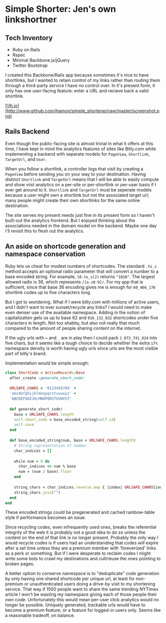 # Simple Shorter: Jen's own linkshortner

## Tech Inventory
  
- Ruby on Rails
- Rspec
- Minimal Backbone.js/jQuery
- Twitter Bootstrap

I created this Backbone/Rails app because sometimes it's nice to have shortlinks, but I wanted to retain control of my links rather than routing them through a third-party service I have no control over.  In it's present form, it only has one user-facing feature: enter a URL and recieve back a valid shortlink.  

<a href="http://www.jlh.io">
![jlh.io](http://www.github.com/jhamon/simple_shortener/raw/master/screenshot.png)
</a>

## Rails Backend
Even though the public-facing site is almost trivial in what it offers at this time, I have kept in mind the analytics features of sites like Bitly.com while implementing a backend with seperate models for `PageView`, `Shortlink`, `TargetUrl`, and `User`.

When you follow a shortlink, a controller logs that visit by creating a `PageView` before sending you on your way to your destination.  Having distinct `Shortlink` and `TargetUrl` means that I will be able to easily compute and show viist analytics on a per-site or per-shortlink or per-user basis if I ever get around to it. `Shortlink` and `TargetUrl` must be seperate models because a user might own a shortlink but not the associated target url; many people might create their own shortlinks for the same online destination.

The site serves my present needs just fine in its present form so I haven't built-out the analytics frontend.  But I enjoyed thinking about the associations needed in the domain model on the backend.  Maybe one day I'll revisit this to flesh out the analytics.

## An aside on shortcode generation and namespace conservation

Ruby lets us cheat for modest numbers of shortcodes.  The standard `.to_s` method accepts an optional radix parameter that will convert a number to a base encoded string.  For example, `10.to_s(2)` returns `"1010"`.  The largest allowed radix is 36, which represents `/[a-z0-9]/`.  For my app that is sufficient, since that base 36 encoding gives me is enough for `60_466_176` shortlink codes up to five characters long.

But I got to wondering.  What if I were bitly.com with millions of active users, and I didn't want to ever sunset/recycle any links?  I would need to make even denser use of the available namespace.  Adding in the notion of capitalization gets us up to base 62 and `916_132_832` shortcodes under five characters in length.  Not too shabby, but also not really that much compared to the amount of people sharing content on the internet.  

If the ugly urls with `=` and `_` are in play then I could pack `1_073_741_824` into five chars, but it seems like a tough choice to decide whether the extra `17%` namespace density is worth having ugly urls since urls are the most visible part of bitly's brand.

Implementation would be simple enough:

```ruby
class ShortCode < ActiveRecord::Base
  after_create :generate_short_code!

  URLSAFE_CHARS = '0123456789' +
  'abcdefghijklmnopqrstuvwxyz' +
  'ABCDEFGHIJKLMNOPQRSTUVWXYZ'

  def generate_short_code!
    base = URLSAFE_CHARS.length
    self.short_code = base_encoded_string(self.id)
    self.save
  end

  def base_encoded_string(num, base = URLSAFE_CHARS.length)
    # String representation of number
    char_indices = []

    while num > 0 do
      char_indices << num % base
      num = (num / base).floor
    end

    string_chars = char_indices.reverse.map { |index| URLSAFE_CHARS[index] }
    string_chars.join("")
  end
end
```

These encoded strings could be pregenerated and cached rainbow-table style if performance becomes an issue.

Since recycling codes, even infrequently used ones, breaks the referential integrity of the web it is probably not a good idea to do so unless the content on the end of that link is no longer present.   Probably the only way I would recycle codes is if users had an understanding that codes will expire after a set time unless they are a premium member with 'foreverized' links as a perk or something.  But if I were desperate to reclaim codes I might write some bots to crawl my destinations and cull/reuse the ones pointing to broken pages.

A better option to conserve namespace is to "deduplicate" code generation by only having one shared shortcode per unique url, at least for non-premium or unauthenticated users doing a drive-by visit to my shortening service.  That way if 1500 people want to share the same trending NYTimes article I won't be wasting my namespace giving each of those people their own code.  Unfortunately this would mean per-user click analytics would no longer be possible.  Uniquely generated, trackable urls would have to become a premium feature, or a feature for logged-in users only.  Seems like a reasonable tradeoff, on balance.